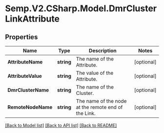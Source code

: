 # Semp.V2.CSharp.Model.DmrClusterLinkAttribute
## Properties

Name | Type | Description | Notes
------------ | ------------- | ------------- | -------------
**AttributeName** | **string** | The name of the Attribute. | [optional] 
**AttributeValue** | **string** | The value of the Attribute. | [optional] 
**DmrClusterName** | **string** | The name of the Cluster. | [optional] 
**RemoteNodeName** | **string** | The name of the node at the remote end of the Link. | [optional] 

[[Back to Model list]](../README.md#documentation-for-models) [[Back to API list]](../README.md#documentation-for-api-endpoints) [[Back to README]](../README.md)

